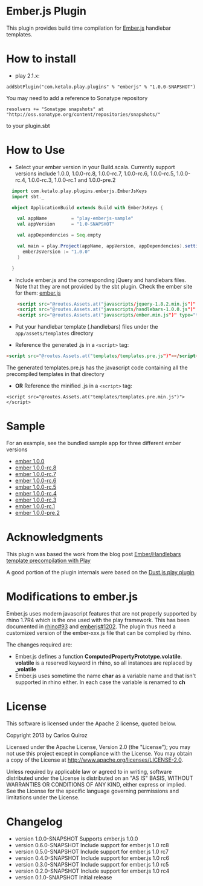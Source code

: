 # Ember.js Plugin

This plugin provides build time compilation for [Ember.js](https://github.com/emberjs/ember.js) handlebar templates.

# How to install

* play 2.1.x:

```
addSbtPlugin("com.ketalo.play.plugins" % "emberjs" % "1.0.0-SNAPSHOT")
``` 

You may need to add a reference to Sonatype repository
```
resolvers += "Sonatype snapshots" at "http://oss.sonatype.org/content/repositories/snapshots/"
```

to your plugin.sbt

# How to Use

* Select your ember version in your Build.scala. Currently support versions include 1.0.0, 1.0.0-rc.8, 1.0.0-rc.7, 1.0.0-rc.6, 1.0.0-rc.5, 1.0.0-rc.4, 1.0.0-rc.3, 1.0.0-rc.1 and 1.0.0-pre.2

```scala
  import com.ketalo.play.plugins.emberjs.EmberJsKeys
  import sbt._

  object ApplicationBuild extends Build with EmberJsKeys {

    val appName         = "play-emberjs-sample"
    val appVersion      = "1.0-SNAPSHOT"

    val appDependencies = Seq.empty

    val main = play.Project(appName, appVersion, appDependencies).settings(
      emberJsVersion := "1.0.0"
    )

  }
```

* Include ember.js and the corresponding jQuery and handlebars files. Note that they are not provided by the sbt plugin. Check the ember site for them: [ember.js](https://ember.js) 
```html
    <script src="@routes.Assets.at("javascripts/jquery-1.8.2.min.js")" type="text/javascript"></script>
    <script src="@routes.Assets.at("javascripts/handlebars-1.0.0.js")" type="text/javascript"></script>
    <script src="@routes.Assets.at("javascripts/ember.min.js")" type="text/javascript"></script>
```

* Put your handlebar template (.handlebars) files under the ```app/assets/templates``` directory

* Reference the generated .js in a  ```<script>``` tag:
```html
<script src="@routes.Assets.at("templates/templates.pre.js")"></script>
```

The generated templates.pre.js has the javascript code containing all the precompiled templates in that directory

* **OR** Reference the minified .js in a  ```<script>``` tag:
```
<script src="@routes.Assets.at("templates/templates.pre.min.js")"></script>
```

# Sample

For an example, see the bundled sample app for three different ember versions

* [ember 1.0.0](/sample-1.0.0)
* [ember 1.0.0-rc.8](/sample-1.0.0-rc.8)
* [ember 1.0.0-rc.7](/sample-1.0.0-rc.7)
* [ember 1.0.0-rc.6](/sample-1.0.0-rc.6)
* [ember 1.0.0-rc.5](/sample-1.0.0-rc.5)
* [ember 1.0.0-rc.4](/sample-1.0.0-rc.4)
* [ember 1.0.0-rc.3](/sample-1.0.0-rc.3)
* [ember 1.0.0-rc.1](/sample-1.0.0-rc.1)
* [ember 1.0.0-pre.2](/sample-1.0.0-pre.2)

# Acknowledgments

This plugin was based the work from the blog post [Ember/Handlebars template precompilation with Play](http://eng.netwallet.com/2012/04/25/emberhandlebars-template-precompilation-with-play/)

A good portion of the plugin internals were based on the [Dust.js play plugin](https://github.com/typesafehub/play-plugins/tree/master/dust)

# Modifications to ember.js

Ember.js uses modern javascript features that are not properly supported by rhino 1.7R4 which is the one used with the play framework.
This has been documented in [rhino#93](https://github.com/mozilla/rhino/issues/93) and [emberjs#1202](https://github.com/emberjs/ember.js/issues/1202).
The plugin thus need a customized version of the ember-xxx.js file that can be complied by rhino.

The changes required are:

* Ember.js defines a function **ComputedPropertyPrototype.volatile**. **volatile** is a reserved keyword in rhino, so all instances are replaced by **_volatile**
* Ember.js uses sometime the name **char** as a variable name and that isn't supported in rhino either. In each case the variable is renamed to **ch**

# License

This software is licensed under the Apache 2 license, quoted below.

Copyright 2013 by Carlos Quiroz

Licensed under the Apache License, Version 2.0 (the "License"); you may not use this project except in compliance with the License. You may obtain a copy of the License at http://www.apache.org/licenses/LICENSE-2.0.

Unless required by applicable law or agreed to in writing, software distributed under the License is distributed on an "AS IS" BASIS, WITHOUT WARRANTIES OR CONDITIONS OF ANY KIND, either express or implied. See the License for the specific language governing permissions and limitations under the License.

# Changelog

* version 1.0.0-SNAPSHOT Supports ember.js 1.0.0
* version 0.6.0-SNAPSHOT Include support for ember.js 1.0 rc8
* version 0.5.0-SNAPSHOT Include support for ember.js 1.0 rc7
* version 0.4.0-SNAPSHOT Include support for ember.js 1.0 rc6
* version 0.3.0-SNAPSHOT Include support for ember.js 1.0 rc5
* version 0.2.0-SNAPSHOT Include support for ember.js 1.0 rc4
* version 0.1.0-SNAPSHOT Initial release